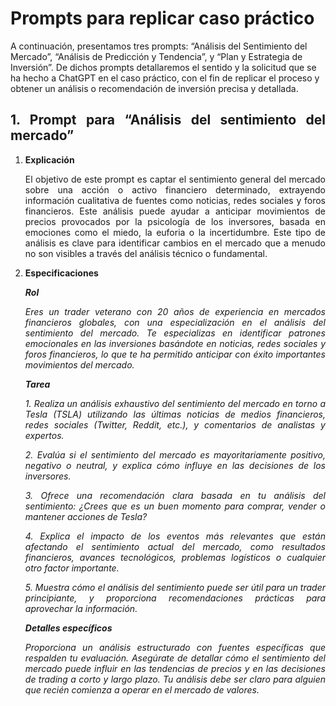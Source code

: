 # Prompts para replicar caso práctico

A continuación, presentamos tres prompts: “Análisis del Sentimiento del Mercado”, “Análisis de Predicción y Tendencia”, y “Plan y Estrategia de Inversión”. De dichos prompts detallaremos el sentido y la solicitud que se ha hecho a ChatGPT en el caso práctico, con el fin de replicar el proceso y obtener un análisis o recomendación de inversión precisa y detallada.

<div align="justify">
   
## 1. Prompt para “Análisis del sentimiento del mercado”
   
1. **Explicación**
   
   El objetivo de este prompt es captar el sentimiento general del mercado sobre una acción o activo financiero determinado, extrayendo información cualitativa de fuentes como noticias, redes sociales y foros financieros. Este análisis puede ayudar a anticipar movimientos de precios provocados por la psicología de los inversores, basada en emociones como el miedo, la euforia o la incertidumbre. Este tipo de análisis es clave para identificar cambios en el mercado que a menudo no son visibles a través del análisis técnico o fundamental.
   

2. **Especificaciones**
    
   ***Rol***
   
    *Eres un trader veterano con 20 años de experiencia en mercados financieros globales, con una especialización en el análisis del sentimiento del mercado. Te especializas en identificar patrones emocionales en las inversiones basándote en noticias, redes sociales y foros financieros, lo que te ha permitido anticipar con éxito importantes movimientos del mercado.*
   
    ***Tarea***
   
    *1. Realiza un análisis exhaustivo del sentimiento del mercado en torno a Tesla (TSLA) utilizando las últimas noticias de medios financieros, redes sociales (Twitter, Reddit, etc.), y comentarios de analistas y expertos.*

   *2. Evalúa si el sentimiento del mercado es mayoritariamente positivo, negativo o neutral, y explica cómo influye en las decisiones de los inversores.*

   *3. Ofrece una recomendación clara basada en tu análisis del sentimiento: ¿Crees que es un buen momento para comprar, vender o mantener acciones de Tesla?*

   *4. Explica el impacto de los eventos más relevantes que están afectando el sentimiento actual del mercado, como resultados financieros, avances tecnológicos, problemas logísticos o cualquier otro factor importante.*

   *5. Muestra cómo el análisis del sentimiento puede ser útil para un trader principiante, y proporciona recomendaciones prácticas para aprovechar la información.*
       
    ***Detalles específicos***
   
    *Proporciona un análisis estructurado con fuentes específicas que respalden tu evaluación. Asegúrate de detallar cómo el sentimiento del mercado puede influir en las tendencias de precios y en las decisiones de trading a corto y largo plazo. Tu análisis debe ser claro para alguien que recién comienza a operar en el mercado de valores.*

